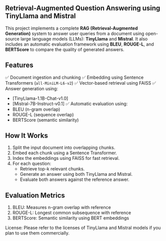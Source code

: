 ## Retrieval-Augmented Question Answering using TinyLlama and Mistral

This project implements a complete **RAG (Retrieval-Augmented Generation)** system to answer user queries from a document using 
open-source large language models (LLMs): **TinyLlama** and **Mistral**. It also includes an automatic evaluation framework using 
**BLEU**, **ROUGE-L**, and **BERTScore** to compare the quality of generated answers.

## Features
✅ Document ingestion and chunking
✅ Embedding using Sentence Transformers (`all-MiniLM-L6-v2`)
✅ Vector-based retrieval using FAISS
✅ Answer generation using:
  - [TinyLlama-1.1B-Chat-v1.0]
  - [Mistral-7B-Instruct-v0.1]
✅ Automatic evaluation using:
  - BLEU (n-gram overlap)
  - ROUGE-L (sequence overlap)
  - BERTScore (semantic similarity)

## How It Works
1. Split the input document into overlapping chunks.
2. Embed each chunk using a Sentence Transformer.
3. Index the embeddings using FAISS for fast retrieval.
4. For each question:
   - Retrieve top-k relevant chunks.
   - Generate an answer using both TinyLlama and Mistral.
   - Evaluate both answers against the reference answer.

## Evaluation Metrics

1. BLEU:	Measures n-gram overlap with reference
2. ROUGE-L:	Longest common subsequence with reference
3. BERTScore:	Semantic similarity using BERT embeddings

License: Please refer to the licenses of TinyLlama and Mistral models if you plan to use them commercially.
